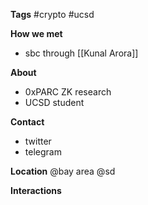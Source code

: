 **Tags**
#crypto #ucsd

**How we met**
- sbc through [[Kunal Arora]]

**About**
- 0xPARC ZK research
- UCSD student

**Contact**
- twitter
- telegram

**Location**
@bay area
@sd

**Interactions**